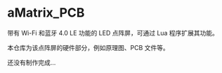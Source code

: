 aMatrix_PCB
===========

带有 Wi-Fi 和蓝牙 4.0 LE 功能的 LED 点阵屏，可通过 Lua 程序扩展其功能。

本仓库为该点阵屏的硬件部分，例如原理图、PCB 文件等。

还没有制作完成...
